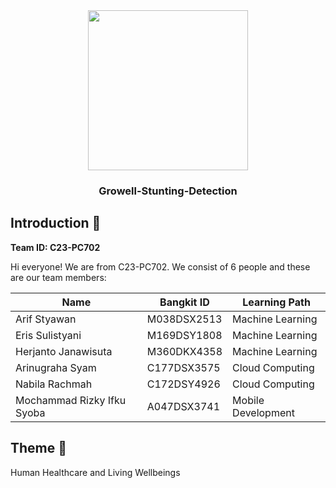 <div align="center">
	<img src="https://github.com/ArinugrahaSyamC177DSX3575/Growell-Stunting-Detection/assets/89537572/969f4fab-e39a-4e10-a297-e609abb0aebf" width="256" />
	<h3 align="center">Growell-Stunting-Detection</h3>
</div>

## Introduction 👋
**Team ID: C23-PC702**

Hi everyone! We are from C23-PC702. We consist of 6 people and these are our team members:

|Name|Bangkit ID|Learning Path|
|--|--|--|
|Arif Styawan|M038DSX2513|Machine Learning|
|Eris Sulistyani|M169DSY1808|Machine Learning|
|Herjanto Janawisuta|M360DKX4358|Machine Learning|
|Arinugraha Syam|C177DSX3575|Cloud Computing|
|Nabila Rachmah|C172DSY4926|Cloud Computing|
|Mochammad Rizky Ifku Syoba|A047DSX3741|Mobile Development|

## Theme 🌾
Human Healthcare and Living Wellbeings
